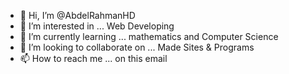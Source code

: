 - 👋 Hi, I’m @AbdelRahmanHD
- 👀 I’m interested in ... Web Developing
- 🌱 I’m currently learning ... mathematics and Computer Science
- 💞️ I’m looking to collaborate on ... Made Sites & Programs
- 📫 How to reach me ... on this email

<!---
AbdelRahmanHD/AbdelRahmanHD is a ✨ special ✨ repository because its `README.md` (this file) appears on your GitHub profile.
You can click the Preview link to take a look at your changes.
--->
